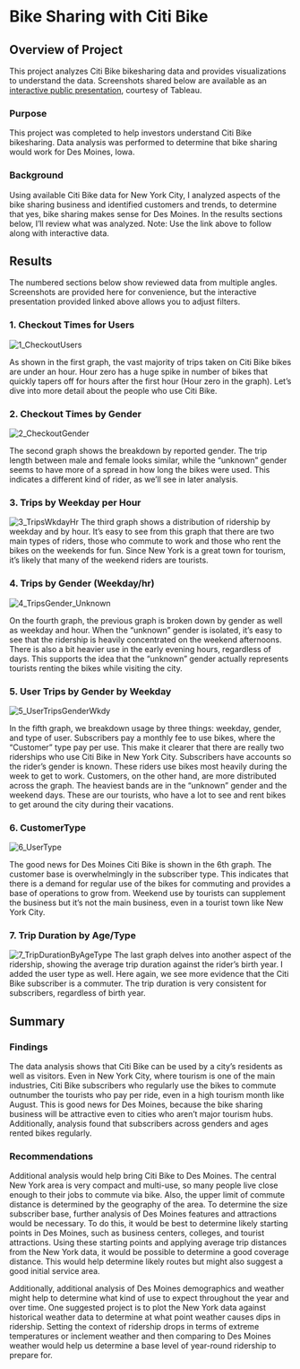# Bike Sharing with Citi Bike

## Overview of Project
This project analyzes Citi Bike bikesharing data and provides visualizations to understand the data. Screenshots shared below are available as an [interactive public presentation](https://public.tableau.com/app/profile/delia.davila/viz/CitiBikeAnalysis_dd/CitibikeAnalysis "interactive public presentation"), courtesy of Tableau.

### Purpose
This project was completed to help investors understand Citi Bike bikesharing. Data analysis was performed to determine that bike sharing would work for Des Moines, Iowa. 
### Background
Using available Citi Bike data for New York City, I analyzed aspects of the bike sharing business and identified customers and trends, to determine that yes, bike sharing makes sense for Des Moines. In the results sections below, I’ll review what was analyzed. Note: Use the link above to follow along with interactive data. 

## Results
The numbered sections below show reviewed data from multiple angles. Screenshots are provided here for convenience, but the interactive presentation provided linked above allows you to adjust filters.

### 1. Checkout Times for Users
 
![1_CheckoutUsers](https://github.com/DeliaDavila/bikesharing/blob/main/Images/1_CheckoutUsers.png)

As shown in the first graph, the vast majority of trips taken on Citi Bike bikes are under an hour. Hour zero has a huge spike in number of bikes that quickly tapers off for hours after the first hour (Hour zero in the graph). 
Let’s dive into more detail about the people who use Citi Bike.
### 2. Checkout Times by Gender
 
![2_CheckoutGender](https://github.com/DeliaDavila/bikesharing/blob/main/Images/2_CheckoutGender.png)

The second graph shows the breakdown by reported gender. The trip length between male and female looks similar, while the “unknown” gender seems to have more of a spread in how long the bikes were used. This indicates a different kind of rider, as we’ll see in later analysis.
 
### 3. Trips by Weekday per Hour
 
![3_TripsWkdayHr](https://github.com/DeliaDavila/bikesharing/blob/main/Images/3_TripsWkdayHr.png)
The third graph shows a distribution of ridership by weekday and by hour. It’s easy to see from this graph that there are two main types of riders, those who commute to work and those who rent the bikes on the weekends for fun. Since New York is a great town for tourism, it’s likely that many of the weekend riders are tourists.
### 4. Trips by Gender (Weekday/hr)
 
![4_TripsGender_Unknown](https://github.com/DeliaDavila/bikesharing/blob/main/Images/4_TripsGender_Unknown.png)

On the fourth graph, the previous graph is broken down by gender as well as weekday and hour. When the “unknown” gender is isolated, it’s easy to see that the ridership is heavily concentrated on the weekend afternoons. There is also a bit heavier use in the early evening hours, regardless of days. This supports the idea that the “unknown” gender actually represents tourists renting the bikes while visiting the city. 
### 5. User Trips by Gender by Weekday
 
![5_UserTripsGenderWkdy](https://github.com/DeliaDavila/bikesharing/blob/main/Images/5_UserTripsGenderWkdy.png)

In the fifth graph, we breakdown usage by three things: weekday, gender, and type of user. Subscribers pay a monthly fee to use bikes, where the “Customer” type pay per use. This make it clearer that there are really two riderships who use Citi Bike in New York City. Subscribers have accounts so the rider’s gender is known. These riders use bikes most heavily during the week to get to work. Customers, on the other hand, are more distributed across the graph. The heaviest bands are in the “unknown” gender and the weekend days. These are our tourists, who have a lot to see and rent bikes to get around the city during their vacations.
### 6. CustomerType
 
![6_UserType](https://github.com/DeliaDavila/bikesharing/blob/main/Images/6_UserType.png)

The good news for Des Moines Citi Bike is shown in the 6th graph. The customer base is overwhelmingly in the subscriber type. This indicates that there is a demand for regular use of the bikes for commuting and provides a base of operations to grow from. Weekend use by tourists can supplement the business but it’s not the main business, even in a tourist town like New York City. 
### 7. Trip Duration by Age/Type

![7_TripDurationByAgeType](https://github.com/DeliaDavila/bikesharing/blob/main/Images/7_TripDurationByAgeType.png)
The last graph delves into another aspect of the ridership, showing the average trip duration against the rider’s birth year. I added the user type as well. Here again, we see more evidence that the Citi Bike subscriber is a commuter. The trip duration is very consistent for subscribers, regardless of birth year. 

## Summary
### Findings
The data analysis shows that Citi Bike can be used by a city’s residents as well as visitors. Even in New York City, where tourism is one of the main industries, Citi Bike subscribers who regularly use the bikes to commute outnumber the tourists who pay per ride, even in a high tourism month like August. This is good news for Des Moines, because the bike sharing business will be attractive even to cities who aren’t major tourism hubs. Additionally, analysis found that subscribers across genders and ages rented bikes regularly.
 
### Recommendations
Additional analysis would help bring Citi Bike to Des Moines. The central New York area is very compact and multi-use, so many people live close enough to their jobs to commute via bike. Also, the upper limit of commute distance is determined by the geography of the area. To determine the size subscriber base, further analysis of Des Moines features and attractions would be necessary. To do this, it would be best to determine likely starting points in Des Moines, such as business centers, colleges, and tourist attractions. Using these starting points and applying average trip distances from the New York data, it would be possible to determine a good coverage distance. This would help determine likely routes but might also suggest a good initial service area.

Additionally, additional analysis of Des Moines demographics and weather might help to determine what kind of use to expect throughout the year and over time. One suggested project is to plot the New York data against historical weather data to determine at what point weather causes dips in ridership. Setting the context of ridership drops in terms of extreme temperatures or inclement weather and then comparing to Des Moines weather would help us determine a base level of year-round ridership to prepare for.

